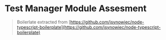# Test Manager Module Assesment

> Boilerlate extracted from [https://github.com/jsynowiec/node-typescript-boilerplate](https://github.com/jsynowiec/node-typescript-boilerplate)



